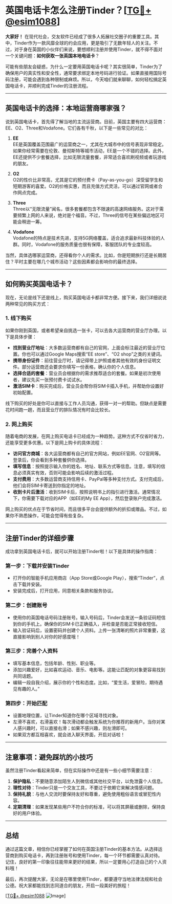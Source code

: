 # 英国电话卡怎么注册Tinder？[[TG💪+ @esim1088](https://t.me/s/esim1088)]

**大家好！** 在现代社会，交友软件已经成了很多人拓展社交圈子的重要工具。其中，Tinder作为一款风靡全球的约会应用，更是吸引了无数年轻人的关注。不过，对于身在英国的小伙伴们来说，要想顺利注册并使用Tinder，就不得不面对一个关键问题：**如何获取一张英国本地电话卡**？

可能有些朋友会疑惑，为什么一定要用英国电话卡呢？其实很简单，Tinder为了确保用户的真实性和安全性，通常要求绑定本地号码进行验证。如果直接用国际号码注册，可能会遇到各种限制或麻烦。所以，今天咱们就来聊聊，如何轻松搞定英国电话卡，并顺利完成Tinder的注册流程。

---

## 英国电话卡的选择：本地运营商哪家强？

说到英国电话卡，首先得了解当地的主流运营商。目前，英国主要有四大运营商：EE、O2、Three和Vodafone。它们各有千秋，以下是一些常见的对比：

1. **EE**  
   EE是英国覆盖范围最广的运营商之一，尤其在大城市中的信号表现非常稳定。如果你经常需要在伦敦、曼彻斯特等城市活动，EE是一个不错的选择。此外，EE还提供不少套餐选择，比如无限流量套餐，非常适合喜欢刷视频或者玩游戏的朋友。

2. **O2**  
   O2的性价比非常高，尤其是它的预付费卡（Pay-as-you-go）深受留学生和短期游客的喜爱。O2的价格实惠，而且充值方式灵活，可以通过官网或者合作网点完成。

3. **Three**  
   Three以“无限流量”闻名，很多套餐都包含不限速的高速网络服务。这对于需要频繁上网的人来说，绝对是个福音。不过，Three的信号在某些偏远地区可能会稍逊一筹。

4. **Vodafone**  
   Vodafone的特点是技术先进，支持5G网络覆盖，适合追求最新科技体验的人群。同时，Vodafone的服务质量也很有保障，客服团队的专业度较高。

当然，具体选哪家运营商，还得看你个人的需求。比如，你是短期旅行还是长期居住？平时主要在哪几个城市活动？这些因素都会影响你的最终选择。

---

## 如何购买英国电话卡？

现在，无论是线下还是线上，购买英国电话卡都非常方便。接下来，我们详细说说两种常见的购买方式：

### 1. 线下购买

如果你刚到英国，或者希望亲自挑选一张卡，可以去各大运营商的营业厅办理。以下是具体步骤：

- **找到营业厅地址**：大多数运营商都有自己的官网，上面会标注最近的营业厅位置。你也可以通过Google Maps搜索“EE store”、“O2 shop”之类的关键词。
- **携带身份证件**：前往营业厅时，请记得带上护照或者其他有效的身份证明文件。部分运营商还会要求你填写一份表格，确认你的个人信息。
- **选择合适的套餐**：营业员会根据你的需求推荐适合的套餐。如果是初次使用者，建议先买一张预付费卡试试水。
- **激活SIM卡**：购买完成后，营业员会帮你将SIM卡插入手机，并帮助你设置好初始配置。

线下购买的好处是你可以直接与工作人员沟通，获得一对一的帮助。但缺点是需要花时间跑一趟，而且营业厅的排队情况有时会比较长。

### 2. 网上购买

随着电商的发展，在网上购买电话卡已经成为一种趋势。这种方式不仅省时省力，还能享受更多优惠。以下是网上购卡的具体流程：

- **访问官方商城**：各大运营商都有自己的官方网站，例如EE官网、O2官网等。登录后，你会看到多种套餐供你选择。
- **填写信息**：按照提示输入你的姓名、地址、联系方式等信息。注意，填写的信息必须真实有效，否则可能会影响后续的激活过程。
- **支付费用**：大多数运营商支持信用卡、PayPal等多种支付方式。支付完成后，他们会将SIM卡寄送到你指定的地址。
- **收到卡片后激活**：收到SIM卡后，按照说明书上的指引进行激活。通常情况下，你需要下载对应的APP（如EE的My EE App），然后登录账户完成激活。

网上购买的优点在于节省时间，而且很多平台会提供额外的折扣或赠品。不过，如果你不熟悉操作，可能会觉得有些复杂。

---

## 注册Tinder的详细步骤

成功拿到英国电话卡后，就可以开始注册Tinder啦！以下是具体的操作指南：

### 第一步：下载并安装Tinder

- 打开你的智能手机应用商店（App Store或Google Play），搜索“Tinder”，点击下载并安装。
- 安装完成后，打开应用，同意相关条款和服务协议。

### 第二步：创建账号

- 使用你的英国电话号码注册账号。输入号码后，Tinder会发送一条验证码短信到你的手机上。确保你的SIM卡已正确插入，并检查是否能正常接收短信。
- 输入验证码后，设置密码并创建个人资料。上传一张清晰的照片非常重要，这直接影响到别人对你的好感度哦！

### 第三步：完善个人资料

- 填写基本信息，包括年龄、性别、职业等。
- 添加兴趣爱好，比如喜欢运动、音乐、电影等。这能让匹配的对象更容易找到共同话题。
- 编辑一段自我介绍，展示你的个性和态度。比如，“爱生活，爱冒险，期待遇见有趣的人。”

### 第四步：开始匹配

- 设置地理位置，让Tinder知道你在哪个区域寻找对象。
- 左滑不喜欢，右滑喜欢！每次滑动都会触发系统为你推荐的新用户。当你对某人感兴趣时，可以直接右滑；如果不感兴趣，则左滑即可。
- 如果双方都互相喜欢，就会进入聊天界面，开启对话啦！

---

## 注意事项：避免踩坑的小技巧

虽然注册Tinder看起来简单，但在实际操作中还是有一些小细节需要注意：

1. **保护隐私**：不要随意添加陌生人到微信或其他社交平台，以免泄露个人信息。
2. **理性对待**：Tinder只是一个交友工具，不要过于依赖它来解决情感问题。
3. **保持礼貌**：与他人交流时要保持友好和尊重，避免使用粗俗语言或冒犯性内容。
4. **定期清理**：如果发现某些用户不符合你的标准，可以将其屏蔽或删除，保持良好的用户体验。

---

## 总结

通过这篇文章，相信你已经掌握了如何在英国注册Tinder的基本方法。从选择运营商到购买电话卡，再到注册账号和使用Tinder，每一个环节都需要认真对待。记住，良好的第一印象往往能带来更好的结果，所以一定要用心打造自己的个人资料哦！

最后，再次提醒大家，无论是在哪里使用Tinder，都要遵守当地法律法规和社会公德。祝大家都能找到志同道合的朋友，开启一段美好的旅程！

[[TG💪+ @esim1088](https://t.me/s/esim1088) ![Image](https://i.postimg.cc/4NQfJmqS/Snipaste-2025-05-13-00-14-12.png)]